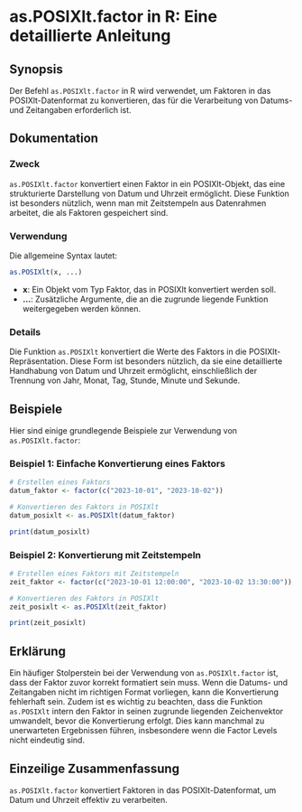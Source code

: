 <!--
Meta Description: # as.POSIXlt.factor in R: Eine detaillierte Anleitung ## Synopsis Der Befehl `as.POSIXlt.factor` in R wird verwendet, um Faktoren in das POSIXlt-Daten...
Meta Keywords: posixlt, die, factor, von, und
-->

# as.POSIXlt.factor in R: Eine detaillierte Anleitung

## Synopsis
Der Befehl `as.POSIXlt.factor` in R wird verwendet, um Faktoren in das POSIXlt-Datenformat zu konvertieren, das für die Verarbeitung von Datums- und Zeitangaben erforderlich ist.

## Dokumentation
### Zweck
`as.POSIXlt.factor` konvertiert einen Faktor in ein POSIXlt-Objekt, das eine strukturierte Darstellung von Datum und Uhrzeit ermöglicht. Diese Funktion ist besonders nützlich, wenn man mit Zeitstempeln aus Datenrahmen arbeitet, die als Faktoren gespeichert sind.

### Verwendung
Die allgemeine Syntax lautet:
```R
as.POSIXlt(x, ...)
```
- **x**: Ein Objekt vom Typ Faktor, das in POSIXlt konvertiert werden soll.
- **...**: Zusätzliche Argumente, die an die zugrunde liegende Funktion weitergegeben werden können.

### Details
Die Funktion `as.POSIXlt` konvertiert die Werte des Faktors in die POSIXlt-Repräsentation. Diese Form ist besonders nützlich, da sie eine detaillierte Handhabung von Datum und Uhrzeit ermöglicht, einschließlich der Trennung von Jahr, Monat, Tag, Stunde, Minute und Sekunde.

## Beispiele
Hier sind einige grundlegende Beispiele zur Verwendung von `as.POSIXlt.factor`:

### Beispiel 1: Einfache Konvertierung eines Faktors
```R
# Erstellen eines Faktors
datum_faktor <- factor(c("2023-10-01", "2023-10-02"))

# Konvertieren des Faktors in POSIXlt
datum_posixlt <- as.POSIXlt(datum_faktor)

print(datum_posixlt)
```

### Beispiel 2: Konvertierung mit Zeitstempeln
```R
# Erstellen eines Faktors mit Zeitstempeln
zeit_faktor <- factor(c("2023-10-01 12:00:00", "2023-10-02 13:30:00"))

# Konvertieren des Faktors in POSIXlt
zeit_posixlt <- as.POSIXlt(zeit_faktor)

print(zeit_posixlt)
```

## Erklärung
Ein häufiger Stolperstein bei der Verwendung von `as.POSIXlt.factor` ist, dass der Faktor zuvor korrekt formatiert sein muss. Wenn die Datums- und Zeitangaben nicht im richtigen Format vorliegen, kann die Konvertierung fehlerhaft sein. Zudem ist es wichtig zu beachten, dass die Funktion `as.POSIXlt` intern den Faktor in seinen zugrunde liegenden Zeichenvektor umwandelt, bevor die Konvertierung erfolgt. Dies kann manchmal zu unerwarteten Ergebnissen führen, insbesondere wenn die Factor Levels nicht eindeutig sind.

## Einzeilige Zusammenfassung
`as.POSIXlt.factor` konvertiert Faktoren in das POSIXlt-Datenformat, um Datum und Uhrzeit effektiv zu verarbeiten.